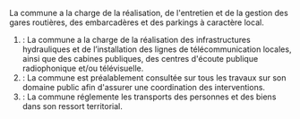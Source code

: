 La commune a la charge de la réalisation, de l'entretien et de la gestion des gares routières, des embarcadères et des parkings à caractère local.
1. : La commune a la charge de la réalisation des infrastructures hydrauliques et de l’installation des lignes de télécommunication locales, ainsi que des cabines publiques, des centres d'écoute publique radiophonique et/ou télévisuelle.
2. : La commune est préalablement consultée sur tous les travaux sur son domaine public afin d'assurer une coordination des interventions.
3. : La commune réglemente les transports des personnes et des biens dans son ressort territorial.